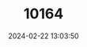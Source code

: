 ---
title: "10164"
category: "Hipposideros sumbae"
draft: false
date: 2024-02-22 13:03:50
languages:
  English: ["Sumba Roundleaf Bat", "Sumban Leaf-nosed Bat"]
---